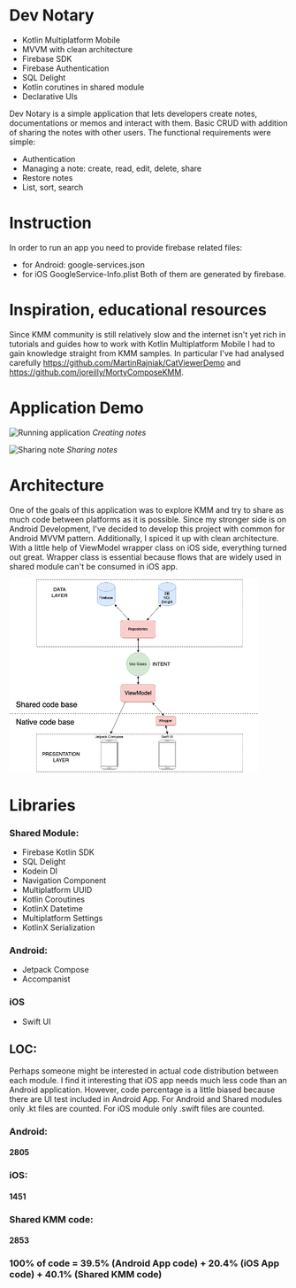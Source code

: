 

# Dev Notary

- Kotlin Multiplatform Mobile
- MVVM with clean architecture
- Firebase SDK
- Firebase Authentication
- SQL Delight
- Kotlin corutines in shared module
- Declarative UIs

Dev Notary is a simple application that lets developers create notes, documentations or memos and interact with them. Basic CRUD with addition of sharing the notes with other users. The functional requirements were simple:
- Authentication
- Managing a note: create, read, edit, delete, share
- Restore notes
- List, sort, search

# Instruction
In order to run an app you need to provide firebase related files:
- for Android: google-services.json
- for iOS GoogleService-Info.plist
Both of them are generated by firebase.

# Inspiration, educational resources

Since KMM community is still relatively slow and the internet isn't yet rich in tutorials and guides how to work with Kotlin Multiplatform Mobile I had to gain knowledge straight from KMM samples.
In particular I've had analysed carefully https://github.com/MartinRajniak/CatViewerDemo and https://github.com/joreilly/MortyComposeKMM.

# Application Demo

![Running application](/img/creating-note.gif)
*Creating notes*

![Sharing note](/img/sharing-note.gif)
*Sharing notes*

# Architecture
One of the goals of this application was to explore KMM and try to share as much code between platforms as it is possible.
Since my stronger side is on Android Development, I've decided to develop this project with common for Android MVVM pattern. Additionally, I spiced it up with clean architecture. With a little help of ViewModel wrapper class on iOS side, everything turned out great. Wrapper class is essential because flows that are widely used in shared module can't be consumed in iOS app.

![Architecture diagram](/img/architecture.png)

# Libraries

### Shared Module:
- Firebase Kotlin SDK
- SQL Delight
- Kodein DI
- Navigation Component
- Multiplatform UUID
- Kotlin Coroutines
- KotlinX Datetime
- Multiplatform Settings
- KotlinX Serialization

### Android:
- Jetpack Compose
- Accompanist

 ### iOS
- Swift UI

## LOC:
Perhaps someone might be interested in actual code distribution between each module. I find it interesting that iOS app needs much less code than an Android application. However, code percentage is a little biased because there are UI test included in Android App.
For Android and Shared modules only .kt files are counted. For iOS module only .swift files are counted.
### Android:
#### 2805
### iOS:
#### 1451
### Shared KMM code:
#### 2853
### 100% of code = 39.5% (Android App code) + 20.4% (iOS App code) + 40.1% (Shared KMM code) 

